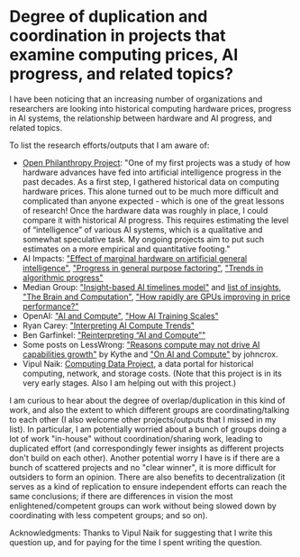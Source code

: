 # Degree of duplication and coordination in projects that examine computing prices, AI progress, and related topics?

I have been noticing that an increasing number of organizations and researchers are looking into historical computing hardware prices, progress in AI systems, the relationship between hardware and AI progress, and related topics.

To list the research efforts/outputs that I am aware of:

- [Open Philanthropy Project](https://www.openphilanthropy.org/blog/new-staff-operations-programs-and-research#Kathleen_Finlinson_Research_Analyst): "One of my first projects was a study of how hardware advances have fed into artificial intelligence progress in the past decades. As a first step, I gathered historical data on computing hardware prices. This alone turned out to be much more difficult and complicated than anyone expected - which is one of the great lessons of research! Once the hardware data was roughly in place, I could compare it with historical AI progress. This requires estimating the level of “intelligence” of various AI systems, which is a qualitative and somewhat speculative task. My ongoing projects aim to put such estimates on a more empirical and quantitative footing."
- AI Impacts: ["Effect of marginal hardware on artificial general intelligence"](https://aiimpacts.org/effect-of-marginal-hardware-on-artificial-general-intelligence/), ["Progress in general purpose factoring"](https://aiimpacts.org/progress-in-general-purpose-factoring/), ["Trends in algorithmic progress"](https://aiimpacts.org/trends-in-algorithmic-progress/)
- Median Group: ["Insight-based AI timelines model"](http://mediangroup.org/insights) and [list of insights](http://mediangroup.org/docs/AI_insights.pdf), ["The Brain and Computation"](http://mediangroup.org/brain1.html), ["How rapidly are GPUs improving in price performance?"](http://mediangroup.org/gpu.html)
- OpenAI: ["AI and Compute"](https://openai.com/blog/ai-and-compute/), ["How AI Training Scales"](https://openai.com/blog/science-of-ai/)
- Ryan Carey: ["Interpreting AI Compute Trends"](https://aiimpacts.org/interpreting-ai-compute-trends/)
- Ben Garfinkel: ["Reinterpreting “AI and Compute”"](https://aiimpacts.org/reinterpreting-ai-and-compute/)
- Some posts on LessWrong: ["Reasons compute may not drive AI capabilities growth"](https://www.lesswrong.com/posts/hSw4MNTc3gAwZWdx9/reasons-compute-may-not-drive-ai-capabilities-growth) by Kythe and ["On AI and Compute"](https://www.lesswrong.com/posts/7MsKHa55HxGKFCN6z/on-ai-and-compute) by johncrox.
- Vipul Naik: [Computing Data Project](https://github.com/riceissa/computing-data-project), a data portal for historical computing, network, and storage costs. (Note that this project is in its very early stages. Also I am helping out with this project.)

I am curious to hear about the degree of overlap/duplication in this kind of work, and also the extent to which different groups are coordinating/talking to each other (I also welcome other projects/outputs that I missed in my list). In particular, I am potentially worried about a bunch of groups doing a lot of work "in-house" without coordination/sharing work, leading to duplicated effort (and correspondingly fewer insights as different projects don't build on each other). Another potential worry I have is if there are a bunch of scattered projects and no "clear winner", it is more difficult for outsiders to form an opinion. There are also benefits to decentralization (it serves as a kind of replication to ensure independent efforts can reach the same conclusions; if there are differences in vision the most enlightened/competent groups can work without being slowed down by coordinating with less competent groups; and so on).

Acknowledgments: Thanks to Vipul Naik for suggesting that I write this question up, and for paying for the time I spent writing the question.
